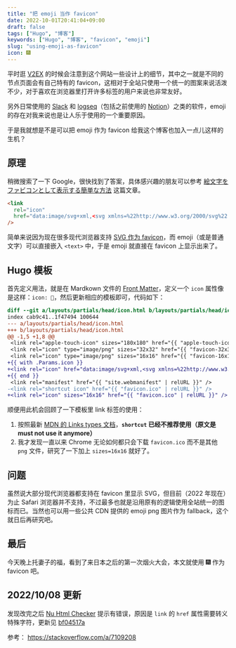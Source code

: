 ```yaml
---
title: "把 emoji 当作 favicon"
date: 2022-10-01T20:41:04+09:00
draft: false
tags: ["Hugo", "博客"]
keywords: ["Hugo", "博客", "favicon", "emoji"]
slug: "using-emoji-as-favicon"
icon: 🎆
---
```


平时逛 [V2EX](https://www.v2ex.com/) 的时候会注意到这个网站一些设计上的细节，其中之一就是不同的节点页面会有自己特有的 favicon，这相对于全站只使用一个统一的图案来说活泼不少，对于喜欢在浏览器里打开许多标签的用户来说也非常友好。

另外日常使用的 [Slack](https://slack.com/) 和 [logseq](https://logseq.com/)（包括之前使用的 [Notion](https://www.notion.so/)）之类的软件，emoji 的存在对我来说也是让人乐于使用的一个重要原因。

于是我就想是不是可以把 emoji 作为 favicon 给我这个博客也加入一点儿这样的生机？

<!--more-->

## 原理

稍微搜索了一下 Google，很快找到了答案，具体感兴趣的朋友可以参考 [絵文字をファビコンとして表示する簡単な方法](https://zenn.dev/catnose99/articles/3d2f439e8ed161) 这篇文章。

```html
<link
  rel="icon"
  href="data:image/svg+xml,<svg xmlns=%22http://www.w3.org/2000/svg%22 viewBox=%220 0 100 100%22><text x=%2250%%22 y=%2250%%22 style=%22dominant-baseline:central;text-anchor:middle;font-size:90px;%22>😸</text></svg>"
/>
```

简单来说因为现在很多现代浏览器支持 [SVG 作为 favicon](https://caniuse.com/link-icon-svg)，而 emoji（或是普通文字）可以直接嵌入 `<text>` 中，于是 emoji 就直接在 favicon 上显示出来了。

## Hugo 模板

首先定义用法，就是在 Mardkown 文件的 [Front Matter](https://gohugo.io/content-management/front-matter/)，定义一个 `icon` 属性像是这样：`icon: 🎉`，然后更新相应的模板即可，代码如下：

```diff
diff --git a/layouts/partials/head/icon.html b/layouts/partials/head/icon.html
index cab9c41..1f47494 100644
--- a/layouts/partials/head/icon.html
+++ b/layouts/partials/head/icon.html
@@ -1,5 +1,8 @@
 <link rel="apple-touch-icon" sizes="180x180" href="{{ "apple-touch-icon.png" | relURL }}" />
 <link rel="icon" type="image/png" sizes="32x32" href="{{ "favicon-32x32.png" | relURL }}" />
 <link rel="icon" type="image/png" sizes="16x16" href="{{ "favicon-16x16.png" | relURL }}" />
+{{ with .Params.icon }}
+<link rel="icon" href="data:image/svg+xml,<svg xmlns=%22http://www.w3.org/2000/svg%22 viewBox=%220 0 100 100%22><text x=%2250%%22 y=%2250%%22 style=%22dominant-baseline:central;text-anchor:middle;font-size:90px;%22>{{ . }}</text></svg>">
+{{ end }}
 <link rel="manifest" href="{{ "site.webmanifest" | relURL }}" />
-<link rel="shortcut icon" href="{{ "favicon.ico" | relURL }}" />
+<link rel="icon" sizes="16x16" href="{{ "favicon.ico" | relURL }}" />
```

顺便用此机会回顾了一下模板里 link 标签的使用：

1. 按照最新 [MDN 的 Links types 文档](https://developer.mozilla.org/en-US/docs/Web/HTML/Link_types)，**`shortcut` 已经不推荐使用（原文是 must not use it anymore）**
2. 我才发现一直以来 Chrome 无论如何都只会下载 `favicon.ico` 而不是其他 `png` 文件，研究了一下加上 `sizes=16x16` 就好了。

## 问题

虽然说大部分现代浏览器都支持在 favicon 里显示 SVG，但目前（2022 年现在）为止 Safari 浏览器并不支持，不过最多也就是沿用原有的逻辑使用全站统一的图标而已。当然也可以用一些公共 CDN 提供的 emoji png 图片作为 fallback，这个就日后再研究吧。

## 最后

今天晚上托妻子的福，看到了来日本之后的第一次烟火大会，本文就使用 🎆 作为 favicon 吧。

## 2022/10/08 更新

发现改完之后 [Nu Html Checker](https://html5.validator.nu/) 提示有错误，原因是 `link` 的 `href` 属性需要转义特殊字符，更新见 [bf04517a](https://gitlab.com/yuanji/futu/-/commit/bf04517a2c2a5d1dee8f43cad647db75d298bc63)

参考： https://stackoverflow.com/a/7109208
